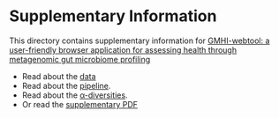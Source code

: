 # Supplementary Information
This directory contains supplementary information for [GMHI-webtool: a user-friendly browser application for assessing health through metagenomic gut microbiome profiling](https://google.com)

* Read about the [data](https://github.com/danielchang2002/GMHI/tree/main/supplementary/data)
* Read about the [pipeline](https://github.com/danielchang2002/GMHI/tree/main/supplementary/pipeline).
* Read about the [α-diversities](https://github.com/danielchang2002/GMHI/tree/main/supplementary/diversity).
* Or read the [supplementary PDF](https://github.com/danielchang2002/GMHI/tree/main/supplementary/supplementary_v5.pdf)

